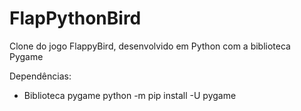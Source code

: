 # FlapPythonBird
Clone do jogo FlappyBird, desenvolvido em Python com a biblioteca Pygame

Dependências:
- Biblioteca pygame
python -m pip install -U pygame

